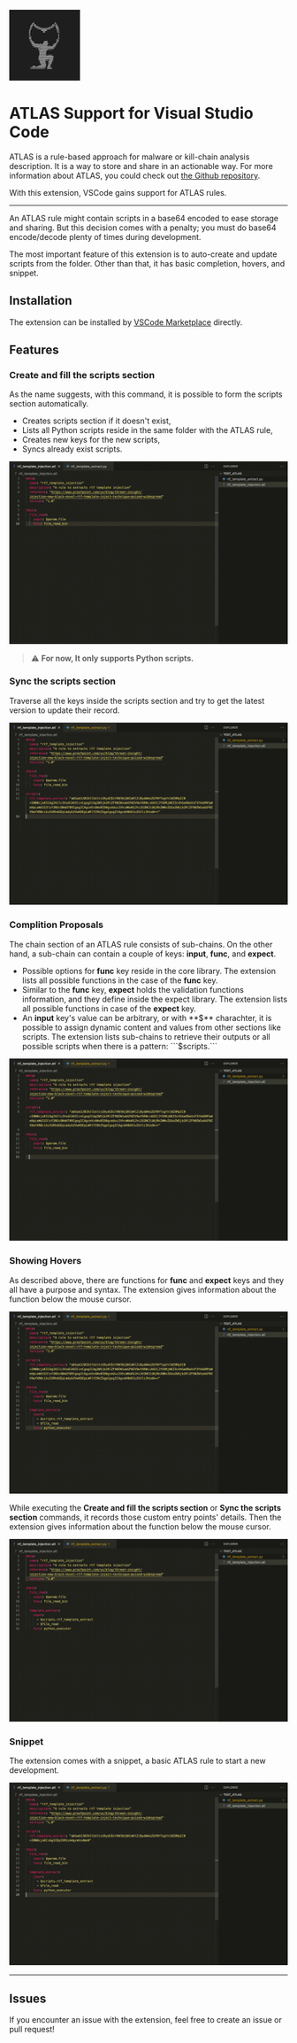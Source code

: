 ![atlas_logo](./media/logo.png)

# ATLAS Support for Visual Studio Code

ATLAS is a rule-based approach for malware or kill-chain analysis description. It is a way to store and share in an actionable way. For more information about ATLAS, you could check out [the Github repository](https://github.com/MALWARE-ATLAS/ATLAS).

With this extension, VSCode gains support for ATLAS rules. 

---

An ATLAS rule might contain scripts in a base64 encoded to ease storage and sharing. But this decision comes with a penalty; you must do base64 encode/decode plenty of times during development.

The most important feature of this extension is to auto-create and update scripts from the folder. Other than that, it has basic completion, hovers, and snippet.

## Installation

The extension can be installed by [VSCode Marketplace](https://marketplace.visualstudio.com/items?itemName=r00tten.malware-atlas) directly.

## Features

### **Create and fill the scripts section**

As the name suggests, with this command, it is possible to form the scripts section automatically.

- Creates scripts section if it doesn't exist,
- Lists all Python scripts reside in the same folder with the ATLAS rule,
- Creates new keys for the new scripts,
- Syncs already exist scripts.

![createScripts](/media/createScripts.gif)

> :warning: **For now, It only supports Python scripts.**

### **Sync the scripts section**

Traverse all the keys inside the scripts section and try to get the latest version to update their record.

![syncScripts](/media/syncScripts.gif)

### **Complition Proposals**

The chain section of an ATLAS rule consists of sub-chains. On the other hand, a sub-chain can contain a couple of keys: **input**, **func**, and **expect**. 

- Possible options for **func** key reside in the core library. The extension lists all possible functions in the case of the **func** key.
- Similar to the **func** key, **expect** holds the validation functions information, and they define inside the expect library. The extension lists all possible functions in case of the **expect** key.
- An **input** key's value can be arbitrary, or with **$** charachter, it is possible to assign dynamic content and values from other sections like scripts. The extension lists sub-chains to retrieve their outputs or all possible scripts when there is a pattern: ```$scripts.```

![complitionProposals](/media/complitionProposals.gif)

### **Showing Hovers**

As described above, there are functions for **func** and **expect** keys and they all have a purpose and syntax. The extension gives information about the function below the mouse cursor.

![hover](/media/hover.gif)

While executing the **Create and fill the scripts section** or **Sync the scripts section** commands, it records those custom entry points' details. Then the extension gives information about the function below the mouse cursor.

![hoverFunc](/media/hoverFunc.gif)

### **Snippet**

The extension comes with a snippet, a basic ATLAS rule to start a new development.

![snippet](/media/snippet.gif)

---

## Issues

If you encounter an issue with the extension, feel free to create an issue or pull request!